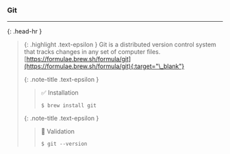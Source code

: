 ### Git
<hr>{: .head-hr }

> {: .highlight .text-epsilon }
> Git is a distributed version control system that tracks changes in any set of computer files. <br>
[https://formulae.brew.sh/formula/git](https://formulae.brew.sh/formula/git){:target="\_blank"}
>
> {: .note-title .text-epsilon }
>> ✅ Installation
>>
>> `$ brew install git`
>
> {: .note-title .text-epsilon }
>> 🔲 Validation
>>
>> `$ git --version`
